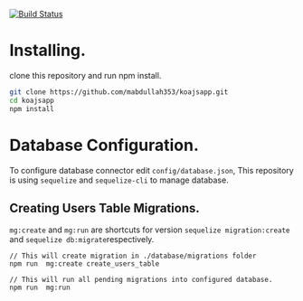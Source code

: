 [![Build Status](https://travis-ci.org/mabdullah353/koajsapp.svg?branch=master)](https://travis-ci.org/mabdullah353/koajsapp)

# Installing.

clone this repository and run npm install.

```bash
git clone https://github.com/mabdullah353/koajsapp.git
cd koajsapp
npm install
```

# Database Configuration.

To configure database connector edit `config/database.json`, This repository is using `sequelize` and `sequelize-cli`
to manage database.

## Creating Users Table Migrations.

`mg:create` and `mg:run` are shortcuts for version `sequelize migration:create` and `sequelize db:migrate`respectively.

```
// This will create migration in ./database/migrations folder
npm run  mg:create create_users_table

// This will run all pending migrations into configured database.
npm run  mg:run
```

